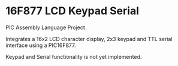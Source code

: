 16F877 LCD Keypad Serial
========================

PIC Assembly Language Project

Integrates a 16x2 LCD character display, 2x3 keypad and TTL serial interface using a PIC16F877.

Keypad and Serial functionality is not yet implemented.